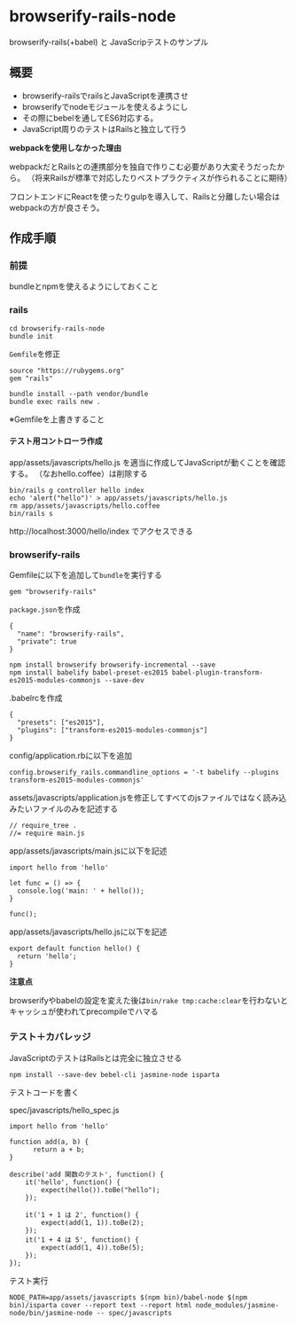 # browserify-rails-node

browserify-rails(+babel) と JavaScripテストのサンプル

## 概要

* browserify-railsでrailsとJavaScriptを連携させ
* browserifyでnodeモジュールを使えるようにし
* その際にbebelを通してES6対応する。
* JavaScript周りのテストはRailsと独立して行う

**webpackを使用しなかった理由**

webpackだとRailsとの連携部分を独自で作りこむ必要があり大変そうだったから。
（将来Railsが標準で対応したりベストプラクティスが作られることに期待）

フロントエンドにReactを使ったりgulpを導入して、Railsと分離したい場合はwebpackの方が良さそう。


## 作成手順

### 前提

bundleとnpmを使えるようにしておくこと

### rails

```
cd browserify-rails-node
bundle init
```

`Gemfile`を修正

```
source "https://rubygems.org"
gem "rails"
```

```
bundle install --path vendor/bundle
bundle exec rails new .
```

※Gemfileを上書きすること

#### テスト用コントローラ作成

app/assets/javascripts/hello.js を適当に作成してJavaScriptが動くことを確認する。
（なおhello.coffee）は削除する

```
bin/rails g controller hello index
echo 'alert("hello")' > app/assets/javascripts/hello.js
rm app/assets/javascripts/hello.coffee
bin/rails s
```

http://localhost:3000/hello/index でアクセスできる


### browserify-rails

Gemfileに以下を追加して`bundle`を実行する

```
gem "browserify-rails"
```

`package.json`を作成

```
{
  "name": "browserify-rails",
  "private": true
}
```

```
npm install browserify browserify-incremental --save
npm install babelify babel-preset-es2015 babel-plugin-transform-es2015-modules-commonjs --save-dev
```

.babelrcを作成

```
{
  "presets": ["es2015"],
  "plugins": ["transform-es2015-modules-commonjs"]
}
```

config/application.rbに以下を追加

```
config.browserify_rails.commandline_options = '-t babelify --plugins transform-es2015-modules-commonjs'
```

assets/javascripts/application.jsを修正してすべてのjsファイルではなく読み込みたいファイルのみを記述する

```
// require_tree .
//= require main.js
```


app/assets/javascripts/main.jsに以下を記述

```
import hello from 'hello'

let func = () => {
  console.log('main: ' + hello());
}

func();
```

app/assets/javascripts/hello.jsに以下を記述

```
export default function hello() {
  return 'hello';
}
```

**注意点**

browserifyやbabelの設定を変えた後は`bin/rake tmp:cache:clear`を行わないとキャッシュが使われてprecompileでハマる

### テスト＋カバレッジ

JavaScriptのテストはRailsとは完全に独立させる

```
npm install --save-dev bebel-cli jasmine-node isparta
```

テストコードを書く

spec/javascripts/hello_spec.js

```
import hello from 'hello'

function add(a, b) {
      return a + b;
}

describe('add 関数のテスト', function() {
    it('hello', function() {
        expect(hello()).toBe("hello");
    });

    it('1 + 1 は 2', function() {
        expect(add(1, 1)).toBe(2);
    });
    it('1 + 4 は 5', function() {
        expect(add(1, 4)).toBe(5);
    });
});
```

テスト実行

```
NODE_PATH=app/assets/javascripts $(npm bin)/babel-node $(npm bin)/isparta cover --report text --report html node_modules/jasmine-node/bin/jasmine-node -- spec/javascripts
```
